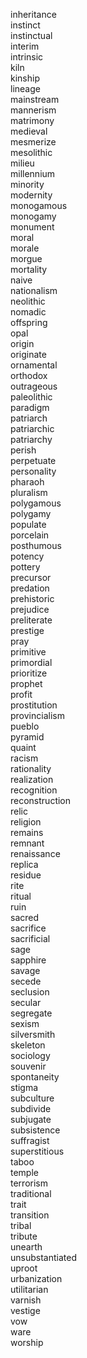 inheritance  
instinct  
instinctual  
interim  
intrinsic  
kiln  
kinship  
lineage  
mainstream  
mannerism  
matrimony  
medieval  
mesmerize  
mesolithic  
milieu  
millennium  
minority  
modernity  
monogamous  
monogamy  
monument  
moral  
morale  
morgue  
mortality  
naive  
nationalism  
neolithic  
nomadic  
offspring  
opal  
origin  
originate  
ornamental  
orthodox  
outrageous  
paleolithic  
paradigm  
patriarch  
patriarchic  
patriarchy  
perish  
perpetuate  
personality  
pharaoh  
pluralism  
polygamous  
polygamy  
populate  
porcelain  
posthumous  
potency  
pottery  
precursor  
predation  
prehistoric  
prejudice  
preliterate  
prestige  
pray  
primitive  
primordial  
prioritize  
prophet  
profit  
prostitution  
provincialism  
pueblo  
pyramid  
quaint  
racism  
rationality  
realization  
recognition  
reconstruction  
relic  
religion  
remains  
remnant  
renaissance  
replica  
residue  
rite  
ritual  
ruin  
sacred  
sacrifice  
sacrificial  
sage  
sapphire  
savage  
secede  
seclusion  
secular  
segregate  
sexism  
silversmith  
skeleton  
sociology  
souvenir  
spontaneity  
stigma  
subculture  
subdivide  
subjugate  
subsistence  
suffragist  
superstitious  
taboo  
temple  
terrorism  
traditional  
trait  
transition  
tribal  
tribute  
unearth  
unsubstantiated  
uproot  
urbanization  
utilitarian  
varnish  
vestige  
vow  
ware  
worship  
